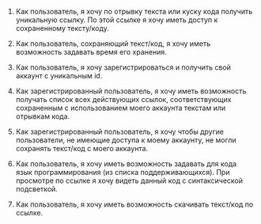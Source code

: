 1. Как пользователь, я хочу по отрывку текста или куску кода получить уникальную ссылку. 
По этой ссылке я хочу иметь доступ к сохраненному тексту/коду.

2. Как пользователь, сохраняющий текст/код, я хочу иметь возможность задавать время его хранения.

3. Как пользователь, я хочу зарегистрироваться и получить свой аккаунт с уникальным id.

4. Как зарегистрированный пользователь, я хочу иметь возможность получать список всех действующих ссылок,
соответствующих сохраненным с использованием моего аккаунта текстам или отрывкам кода.

5. Как зарегистрированный пользователь, я хочу чтобы другие пользователи, не имеющие доступа к моему
аккаунту, не могли сохранять текст/код с моего аккаунта.

6. Как пользователь, я хочу иметь возможность задавать для кода язык программирования (из списка поддерживающихся).
При просмотре по ссылке я хочу видеть данный код с синтаксической подсветкой.

7. Как пользователь, я хочу иметь возможность скачивать текст/код по ссылке.
